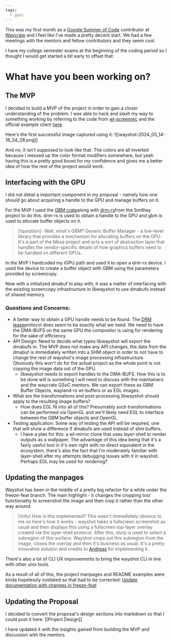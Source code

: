 ```yaml
---
tags:
  - gsoc
---
```

This was my first month as a [Google Summer of Code](GSOC) contributor at [Waycrate](https://waycrate.github.io/index.html) and I feel like I've made a pretty decent start. We had a few meetings with the mentors and fellow contributors and they seem cool. 

I have my college semester exams at the beginning of the coding period so I thought I would get started a bit early to offset that:
# What have you been working on?

## The MVP
I decided to build a MVP of the project in order to gain a closer understanding of the problem. I was able to hack and slash my way to something working by referring to the code from [wl-screenrec](https://github.com/russelltg/wl-screenrec) and the official example client [here](https://gitlab.freedesktop.org/wlroots/wlr-clients/-/blob/master/screencopy-dmabuf.c?ref_type=heads)

Here's the first successful image captured using it:
![[wayshot-2024_05_14-18_34_28.png]]

And no, it isn't supposed to look like that. The colors are all inverted because I messed up the color format modifiers somewhere, but yeah having this is a pretty good boost for my confidence and gives me a better idea of how the rest of the project would work.
## Interfacing with the GPU
I did not detail a important component in my proposal - namely how one should go about acquiring a handle to the GPU and manage buffers on it. 

For the MVP I used the [GBM crate](https://crates.io/crates/gbm)along with [drm-rs](https://crates.io/crates/drm)from the Smithay project to do this.
drm-rs is used to obtain a handle to the GPU and gbm is used to allocate buffer objects on it.
> [!question]- Wait, what's GBM?
> Generic Buffer Manager - a low-level library that provides a mechanism for allocating buffers on the GPU. It's a part of the Mesa project and acts a sort of abstraction layer that handles the vendor-specific details of how graphics buffers need to be handled on different GPUs. 
 
 In the MVP I hardcoded my iGPU path and used it to open a drm-rs device. I used the device to create a buffer object with GBM using the parameters provided by screencopy.
 
 Now with a initialized dmabuf to play with, it was a matter of interfacing with the existing screencopy infrastructure in libwayshot to use dmabufs instead of shared memory.
 ### Questions and Concerns:
 - A better way to obtain a GPU handle needs to be found. The [DRM lease](https://wayland.app/protocols/drm-lease-v1)protocol does seem to be exactly what we need. We need to have the DMA-BUFS on the same GPU the compositor is using for rendering for the sake of efficiency. 
- API Design: Need to decide what types libwayshot will export the dmabufs in. The MVP does not make any API changes, the data from the dmabuf is immediately written into a SHM object in order to not have to change the rest of wayshot's image processing infrastructure. Obviously this won't do for the actual project as the whole point is not copying the image data out of the GPU.
	- libwayshot needs to export handles to the DMA-BUFS. How this is to be done will is something I will need to discuss with the maintainers and the waycrate GSoC mentors. We can export these as GBM Buffer Objects, wayland-rs wl-buffers or as EGL images.
- What are the transformations and post-processing libwayshot should apply to the resulting image buffers? 
	- How does EGL fit into all of this? Presumably such transformations can be performed via OpenGL and we'll likely need EGL to interface between the GBM buffer objects and OpenGL.
- Testing application: Some way of testing the API will be required, one that will show a difference if dmabufs are used instead of shm buffers. 
	- I have a plan for this: a wl-mirror clone that uses layer-shell to render outputs as a wallpaper. The advantage of this idea being that it's a fairly useful tool in it's own right with no direct equivalent in the ecosystem, there's also the fact that I'm moderately familiar with layer-shell after my attempts debugging issues with it in wayshot. Perhaps EGL may be used for rendering?

## Updating the manpages
Wayshot has been in the middle of a pretty big refactor for a while under the freeze-feat branch. The main highlight - it changes the cropping tool functionality to screenshot the image and then crop it rather than the other way around.

> [!info] How is this implemented?
> This wasn't immediately obvious to me so here's how it works - wayshot takes a fullscreen screenshot as usual and then displays this using a fullscreen top-layer overlay created via the layer-shell protocol. After this, slurp is used to select a subregion of this surface. Wayshot crops out this subregion from the image, closes the overlay and then it's business as usual. It's a pretty innovative solution and credits to [Andreas](https://github.com/AndreasBackx) for implementing it. 

There's also a lot of CLI UX improvements to bring the wayshot CLI in line with other unix tools. 

As a result of all of this, the project manpages and README examples were kinda hopelessly outdated so that had to be corrected: [Update documentation with changes in freeze-feat](https://github.com/waycrate/wayshot/pull/116)

## Updating the Proposal
I decided to convert the proposal's design sections into markdown so that I could post it here: [[Project Design]]

I have updated it with the insights gained from building the MVP and discussion with the mentors.
